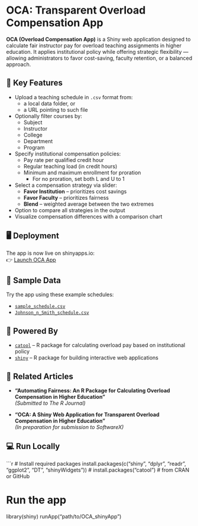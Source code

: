 # OCA: Transparent Overload Compensation App

**OCA (Overload Compensation App)** is a Shiny web application designed
to calculate fair instructor pay for overload teaching assignments in
higher education. It applies institutional policy while offering
strategic flexibility — allowing administrators to favor cost-saving,
faculty retention, or a balanced approach.

## 🔑 Key Features

- Upload a teaching schedule in `.csv` format from:
  - a local data folder, or  
  - a URL pointing to such file  
- Optionally filter courses by:
  - Subject
  - Instructor
  - College
  - Department
  - Program  
- Specify institutional compensation policies:
  - Pay rate per qualified credit hour
  - Regular teaching load (in credit hours)
  - Minimum and maximum enrollment for proration
    - For no proration, set both L and U to 1  
- Select a compensation strategy via slider:
  - **Favor Institution** – prioritizes cost savings
  - **Favor Faculty** – prioritizes fairness
  - **Blend** – weighted average between the two extremes  
- Option to compare all strategies in the output
- Visualize compensation differences with a comparison chart

## 🖥️ Deployment

The app is now live on shinyapps.io:  
👉 [Launch OCA App](https://aberra.shinyapps.io/OCA_shinyApp/)

## 📁 Sample Data

Try the app using these example schedules:

- [`sample_schedule.csv`](https://raw.githubusercontent.com/dawit3000/OCA/main/sample_schedule.csv)  
- [`Johnson_n_Smith_schedule.csv`](https://raw.githubusercontent.com/dawit3000/OCA/main/Johnson_n_smith_schedule.csv)

## 🧰 Powered By

- [`catool`](https://github.com/dawit3000/catool) – R package for
  calculating overload pay based on institutional policy
- [`shiny`](https://shiny.posit.co/) – R package for building
  interactive web applications

## 📄 Related Articles

- **“Automating Fairness: An R Package for Calculating Overload
  Compensation in Higher Education”**  
  *(Submitted to The R Journal)*

- **“OCA: A Shiny Web Application for Transparent Overload Compensation
  in Higher Education”**  
  *(In preparation for submission to SoftwareX)*

## 💻 Run Locally

\`\`\`r \# Install required packages install.packages(c(“shiny”,
“dplyr”, “readr”, “ggplot2”, “DT”, “shinyWidgets”)) \#
install.packages(“catool”) \# from CRAN or GitHub

# Run the app

library(shiny) runApp(“path/to/OCA_shinyApp”)
